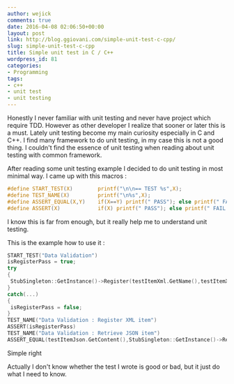 ```yaml
---
author: wejick
comments: true
date: 2016-04-08 02:06:50+00:00
layout: post
link: http://blog.ggiovani.com/simple-unit-test-c-cpp/
slug: simple-unit-test-c-cpp
title: Simple unit test in C / C++
wordpress_id: 81
categories:
- Programming
tags:
- c++
- unit test
- unit testing
---
```


Honestly I never familiar with unit testing and never have project which require TDD. However as other developer I realize that sooner or later this is a must. Lately unit testing become my main curiosity especially in C and C++. I find many framework to do unit testing, in my case this is not a good thing. I couldn't find the essence of unit testing when reading about unit testing with common framework.<!-- more -->

After reading some unit testing example I decided to do unit testing in most minimal way. I came up with this macros :

```c
#define START_TEST(X)        printf("\n\n== TEST %s",X);
#define TEST_NAME(X)         printf("\n%s",X);
#define ASSERT_EQUAL(X,Y)    if(X==Y) printf(" PASS"); else printf(" FAIL!");
#define ASSERT(X)            if(X) printf(" PASS"); else printf(" FAIL!");
```

I know this is far from enough, but it really help me to understand unit testing.

This is the example how to use it :

```C++
START_TEST("Data Validation")
isRegisterPass = true;
try
{
 StubSingleton::GetInstance()->Register(testItemXml.GetName(),testItemXml.GetContent(),testItemXml.GetType());
}
catch(...)
{
 isRegisterPass = false;
}
TEST_NAME("Data Validation : Register XML item")
ASSERT(isRegisterPass)
TEST_NAME("Data Validation : Retrieve JSON item")
ASSERT_EQUAL(testItemJson.GetContent(),StubSingleton::GetInstance()->Retrieve(testItemJson.GetName()))
```


Simple right

Actually I don't know whether the test I wrote is good or bad, but it just do what I need to know.
